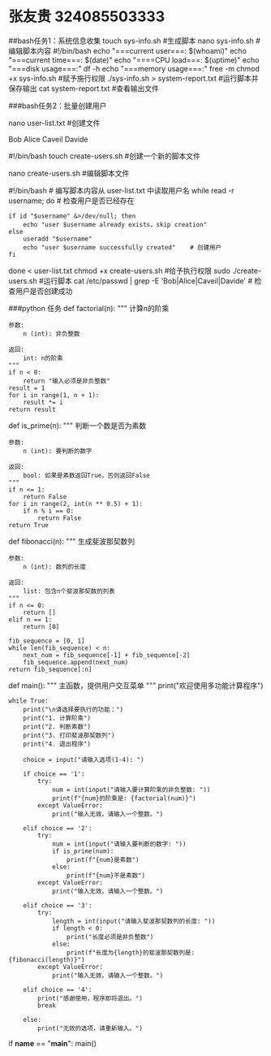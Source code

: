 # 张友贵 324085503333

##bash任务1：系统信息收集
touch sys-info.sh   #生成脚本
nano sys-info.sh    #编辑脚本内容
#!/bin/bash
echo "===current user===: $(whoami)"
echo "===current time===: $(date)"
echo "====CPU load===: $(uptime)"
echo "===disk usage===:"
df -h
echo "===memory usage===:"
free -m
chmod +x sys-info.sh   #赋予施行权限
./sys-info.sh > system-report.txt    #运行脚本并保存输出
cat system-report.txt  #查看输出文件


###bash任务2：批量创建用户

nano user-list.txt  #创建文件

Bob
Alice
Caveil
Davide

#!/bin/bash
touch create-users.sh   #创建一个新的脚本文件

nano create-users.sh   #编辑脚本文件

#!/bin/bash   # 编写脚本内容从 user-list.txt 中读取用户名
while read -r username; do     # 检查用户是否已经存在
    
    if id "$username" &>/dev/null; then
        echo "user $username already exists，skip creation"
    else
        useradd "$username"
        echo "user $username successfully created"    # 创建用户
    fi
done < user-list.txt
chmod +x create-users.sh   #给予执行权限
sudo ./create-users.sh   #运行脚本
cat /etc/passwd | grep -E 'Bob|Alice|Caveil|Davide'  # 检查用户是否创建成功

###python 任务
def factorial(n):
    """
    计算n的阶乘
    
    参数:
        n (int): 非负整数
        
    返回:
        int: n的阶乘
    """
    if n < 0:
        return "输入必须是非负整数"
    result = 1
    for i in range(1, n + 1):
        result *= i
    return result

def is_prime(n):
    """
    判断一个数是否为素数
    
    参数:
        n (int): 要判断的数字
        
    返回:
        bool: 如果是素数返回True，否则返回False
    """
    if n <= 1:
        return False
    for i in range(2, int(n ** 0.5) + 1):
        if n % i == 0:
            return False
    return True

def fibonacci(n):
    """
    生成斐波那契数列
    
    参数:
        n (int): 数列的长度
        
    返回:
        list: 包含n个斐波那契数的列表
    """
    if n <= 0:
        return []
    elif n == 1:
        return [0]
    
    fib_sequence = [0, 1]
    while len(fib_sequence) < n:
        next_num = fib_sequence[-1] + fib_sequence[-2]
        fib_sequence.append(next_num)
    return fib_sequence[:n]

def main():
    """
    主函数，提供用户交互菜单
    """
    print("欢迎使用多功能计算程序")
    
    while True:
        print("\n请选择要执行的功能：")
        print("1. 计算阶乘")
        print("2. 判断素数")
        print("3. 打印斐波那契数列")
        print("4. 退出程序")
        
        choice = input("请输入选项(1-4): ")
        
        if choice == '1':
            try:
                num = int(input("请输入要计算阶乘的非负整数: "))
                print(f"{num}的阶乘是: {factorial(num)}")
            except ValueError:
                print("输入无效，请输入一个整数。")
                
        elif choice == '2':
            try:
                num = int(input("请输入要判断的数字: "))
                if is_prime(num):
                    print(f"{num}是素数")
                else:
                    print(f"{num}不是素数")
            except ValueError:
                print("输入无效，请输入一个整数。")
                
        elif choice == '3':
            try:
                length = int(input("请输入斐波那契数列的长度: "))
                if length < 0:
                    print("长度必须是非负整数")
                else:
                    print(f"长度为{length}的斐波那契数列是: {fibonacci(length)}")
            except ValueError:
                print("输入无效，请输入一个整数。")
                
        elif choice == '4':
            print("感谢使用，程序即将退出。")
            break
            
        else:
            print("无效的选项，请重新输入。")

if __name__ == "__main__":
    main()


